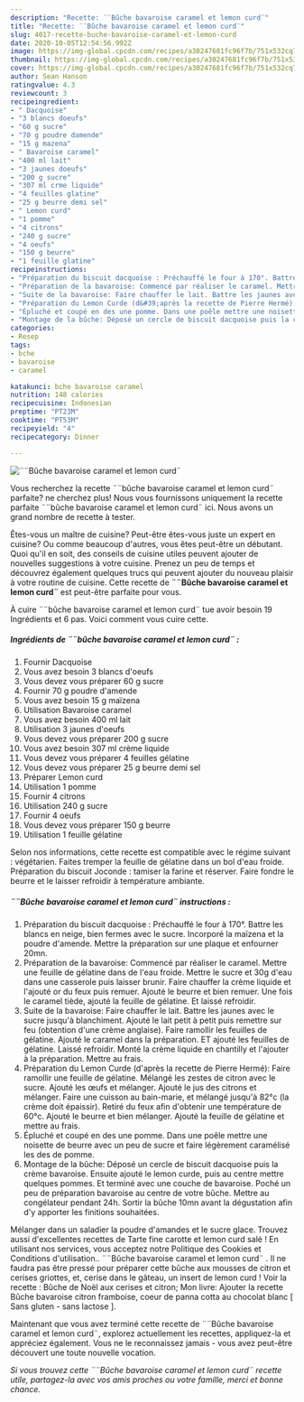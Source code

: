 ```yaml
---
description: "Recette: ¨¨Bûche bavaroise caramel et lemon curd¨"
title: "Recette: ¨¨Bûche bavaroise caramel et lemon curd¨"
slug: 4017-recette-buche-bavaroise-caramel-et-lemon-curd
date: 2020-10-05T12:54:56.992Z
image: https://img-global.cpcdn.com/recipes/a30247681fc96f7b/751x532cq70/buche-bavaroise-caramel-et-lemon-curd-photo-principale-de-la-recette.jpg
thumbnail: https://img-global.cpcdn.com/recipes/a30247681fc96f7b/751x532cq70/buche-bavaroise-caramel-et-lemon-curd-photo-principale-de-la-recette.jpg
cover: https://img-global.cpcdn.com/recipes/a30247681fc96f7b/751x532cq70/buche-bavaroise-caramel-et-lemon-curd-photo-principale-de-la-recette.jpg
author: Sean Hanson
ratingvalue: 4.3
reviewcount: 3
recipeingredient:
- " Dacquoise"
- "3 blancs doeufs"
- "60 g sucre"
- "70 g poudre damende"
- "15 g mazena"
- " Bavaroise caramel"
- "400 ml lait"
- "3 jaunes doeufs"
- "200 g sucre"
- "307 ml crme liquide"
- "4 feuilles glatine"
- "25 g beurre demi sel"
- " Lemon curd"
- "1 pomme"
- "4 citrons"
- "240 g sucre"
- "4 oeufs"
- "150 g beurre"
- "1 feuille glatine"
recipeinstructions:
- "Préparation du biscuit dacquoise : Préchauffé le four à 170°. Battre les blancs en neige, bien fermes avec le sucre. Incorporé la maïzena et la poudre d&#39;amende. Mettre la préparation sur une plaque et enfourner 20mn."
- "Préparation de la bavaroise: Commencé par réaliser le caramel. Mettre une feuille de gélatine dans de l&#39;eau froide. Mettre le sucre et 30g d&#39;eau dans une casserole puis laisser brunir. Faire chauffer la crème liquide et l&#39;ajouté or du feux puis remuer. Ajouté le beurre et bien remuer. Une fois le caramel tiède, ajouté la feuille de gélatine. Et laissé refroidir."
- "Suite de la bavaroise: Faire chauffer le lait. Battre les jaunes avec le sucre jusqu&#39;à blanchiment. Ajouté le lait petit à petit puis remettre sur feu (obtention d&#39;une crème anglaise). Faire ramollir les feuilles de gélatine. Ajouté le caramel dans la préparation. ET ajouté les feuilles de gélatine. Laissé refroidir. Monté la crème liquide en chantilly et l&#39;ajouter à la préparation. Mettre au frais."
- "Préparation du Lemon Curde (d&#39;après la recette de Pierre Hermé): Faire ramollir une feuille de gélatine. Mélangé les zestes de citron avec le sucre. Ajouté les œufs et mélanger. Ajouté le jus des citrons et mélanger. Faire une cuisson au bain-marie, et mélangé jusqu&#39;à 82°c (la crème doit épaissir). Retiré du feux afin d&#39;obtenir une température de 60°c. Ajouté le beurre et bien mélanger. Ajouté la feuille de gélatine et mettre au frais."
- "Épluché et coupé en des une pomme. Dans une poêle mettre une noisette de beurre avec un peu de sucre et faire légèrement caramélisé les des de pomme."
- "Montage de la bûche: Déposé un cercle de biscuit dacquoise puis la crème bavaroise. Ensuite ajouté le lemon curde, puis au centre mettre quelques pommes. Et terminé avec une couche de bavaroise. Poché un peu de préparation bavaroise au centre de votre bûche. Mettre au congélateur pendant 24h. Sortir la bûche 10mn avant la dégustation afin d&#39;y apporter les finitions souhaitées."
categories:
- Resep
tags:
- bche
- bavaroise
- caramel

katakunci: bche bavaroise caramel 
nutrition: 148 calories
recipecuisine: Indonesian
preptime: "PT23M"
cooktime: "PT53M"
recipeyield: "4"
recipecategory: Dinner

---
```



![¨¨Bûche bavaroise caramel et lemon curd¨](https://img-global.cpcdn.com/recipes/a30247681fc96f7b/751x532cq70/buche-bavaroise-caramel-et-lemon-curd-photo-principale-de-la-recette.jpg)

Vous recherchez la recette ¨¨bûche bavaroise caramel et lemon curd¨ parfaite? ne cherchez plus! Nous vous fournissons uniquement la recette parfaite ¨¨bûche bavaroise caramel et lemon curd¨ ici. Nous avons un grand nombre de recette à tester.

Êtes-vous un maître de cuisine? Peut-être êtes-vous juste un expert en cuisine? Ou comme beaucoup d'autres, vous êtes peut-être un débutant. Quoi qu'il en soit, des conseils de cuisine utiles peuvent ajouter de nouvelles suggestions à votre cuisine. Prenez un peu de temps et découvrez également quelques trucs qui peuvent ajouter du nouveau plaisir à votre routine de cuisine. Cette recette de <strong> ¨¨Bûche bavaroise caramel et lemon curd¨ </strong> est peut-être parfaite pour vous.

<!--inarticleads1-->

À cuire ¨¨bûche bavaroise caramel et lemon curd¨ tue avoir besoin 19 Ingrédients et 6 pas. Voici comment vous cuire cette.

##### Ingrédients de ¨¨bûche bavaroise caramel et lemon curd¨ :

1. Fournir  Dacquoise
1. Vous avez besoin 3 blancs d&#39;oeufs
1. Vous devez vous préparer 60 g sucre
1. Fournir 70 g poudre d&#39;amende
1. Vous avez besoin 15 g maïzena
1. Utilisation  Bavaroise caramel
1. Vous avez besoin 400 ml lait
1. Utilisation 3 jaunes d&#39;oeufs
1. Vous devez vous préparer 200 g sucre
1. Vous avez besoin 307 ml crème liquide
1. Vous devez vous préparer 4 feuilles gélatine
1. Vous devez vous préparer 25 g beurre demi sel
1. Préparer  Lemon curd
1. Utilisation 1 pomme
1. Fournir 4 citrons
1. Utilisation 240 g sucre
1. Fournir 4 oeufs
1. Vous devez vous préparer 150 g beurre
1. Utilisation 1 feuille gélatine


Selon nos informations, cette recette est compatible avec le régime suivant : végétarien. Faites tremper la feuille de gélatine dans un bol d&#39;eau froide. Préparation du biscuit Joconde : tamiser la farine et réserver. Faire fondre le beurre et le laisser refroidir à température ambiante. 

<!--inarticleads2-->

##### ¨¨Bûche bavaroise caramel et lemon curd¨ instructions :

1. Préparation du biscuit dacquoise : Préchauffé le four à 170°. Battre les blancs en neige, bien fermes avec le sucre. Incorporé la maïzena et la poudre d&#39;amende. Mettre la préparation sur une plaque et enfourner 20mn.
1. Préparation de la bavaroise: Commencé par réaliser le caramel. Mettre une feuille de gélatine dans de l&#39;eau froide. Mettre le sucre et 30g d&#39;eau dans une casserole puis laisser brunir. Faire chauffer la crème liquide et l&#39;ajouté or du feux puis remuer. Ajouté le beurre et bien remuer. Une fois le caramel tiède, ajouté la feuille de gélatine. Et laissé refroidir.
1. Suite de la bavaroise: Faire chauffer le lait. Battre les jaunes avec le sucre jusqu&#39;à blanchiment. Ajouté le lait petit à petit puis remettre sur feu (obtention d&#39;une crème anglaise). Faire ramollir les feuilles de gélatine. Ajouté le caramel dans la préparation. ET ajouté les feuilles de gélatine. Laissé refroidir. Monté la crème liquide en chantilly et l&#39;ajouter à la préparation. Mettre au frais.
1. Préparation du Lemon Curde (d&#39;après la recette de Pierre Hermé): Faire ramollir une feuille de gélatine. Mélangé les zestes de citron avec le sucre. Ajouté les œufs et mélanger. Ajouté le jus des citrons et mélanger. Faire une cuisson au bain-marie, et mélangé jusqu&#39;à 82°c (la crème doit épaissir). Retiré du feux afin d&#39;obtenir une température de 60°c. Ajouté le beurre et bien mélanger. Ajouté la feuille de gélatine et mettre au frais.
1. Épluché et coupé en des une pomme. Dans une poêle mettre une noisette de beurre avec un peu de sucre et faire légèrement caramélisé les des de pomme.
1. Montage de la bûche: Déposé un cercle de biscuit dacquoise puis la crème bavaroise. Ensuite ajouté le lemon curde, puis au centre mettre quelques pommes. Et terminé avec une couche de bavaroise. Poché un peu de préparation bavaroise au centre de votre bûche. Mettre au congélateur pendant 24h. Sortir la bûche 10mn avant la dégustation afin d&#39;y apporter les finitions souhaitées.


Mélanger dans un saladier la poudre d&#39;amandes et le sucre glace. Trouvez aussi d&#39;excellentes recettes de Tarte fine carotte et lemon curd salé ! En utilisant nos services, vous acceptez notre Politique des Cookies et Conditions d&#39;utilisation.. ¨¨Bûche bavaroise caramel et lemon curd¨ . Il ne faudra pas être pressé pour préparer cette bûche aux mousses de citron et cerises griottes, et, cerise dans le gâteau, un insert de lemon curd ! Voir la recette : Bûche de Noël aux cerises et citron; Mon livre: Ajouter la recette Bûche bavaroise citron framboise, coeur de panna cotta au chocolat blanc [ Sans gluten - sans lactose ]. 

<!--inarticleads1-->

<p>
Maintenant que vous avez terminé cette recette de ¨¨Bûche bavaroise caramel et lemon curd¨, explorez actuellement les recettes, appliquez-la et appréciez également. Vous ne le reconnaissez jamais - vous avez peut-être découvert une toute nouvelle vocation.
</p>

<p>
<i>Si vous trouvez cette ¨¨Bûche bavaroise caramel et lemon curd¨ recette utile, partagez-la avec vos amis proches ou votre famille, merci et bonne chance.</i>
</p>
